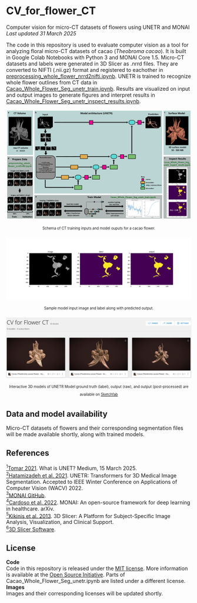 # CV_for_flower_CT
Computer vision for micro-CT datasets of flowers using UNETR and MONAI    
*Last updated 31 March 2025*    

The code in this repository is used to evaluate computer vision as a tool for analyzing floral micro-CT datasets of cacao (*Theobroma cacao*). It is built in Google Colab Notebooks with Python 3 and MONAI Core 1.5. Micro-CT datasets and labels were generated in 3D Slicer as .nrrd files. They are converted to NIFTI (.nii.gz) format and registered to eachother in [preprocessing_whole_flower_nrrd2nifti.ipynb](https://github.com/aubricot/CV_for_flower_CT/blob/main/preprocessing_whole_flower_nrrd2nifti.ipynb). UNETR is trained to recognize whole flower outlines from CT data in [Cacao_Whole_Flower_Seg_unetr_train.ipynb](https://github.com/aubricot/CV_for_flower_CT/blob/main/Cacao_Whole_Flower_Seg_unetr_train.ipynb). Results are visualized on input and output images to generate figures and interpret results in [Cacao_Whole_Flower_Seg_unetr_inspect_results.ipynb](https://github.com/aubricot/CV_for_flower_CT/blob/main/Cacao_Whole_Flower_Seg_unetr_inspect_results.ipynb).

<p align="center">
<a href="url"><img src="https://github.com/aubricot/CV_for_flower_CT/blob/main/images/unetr_pipeline.jpg" align="middle" width="900" ></a></p>   
<p align="center">
<sub><sup>Schema of CT training inputs and model ouputs for a cacao flower.</sup></sub>
  
<p align="center">
<a href="url"><img src="https://github.com/aubricot/CV_for_flower_CT/blob/main/images/thecac_fbg_cg_220622_05_masked.nii.gz_slice_176.png" align="middle" width="700" ></a></p>   
<p align="center">
<sub><sup>Sample model input image and label along with predicted output.</sup></sub>

<p align="center">
<a href="url"><img src="https://github.com/aubricot/CV_for_flower_CT/blob/main/images/Sketchfab_models.png" align="middle" width="700" ></a></p>   
<p align="center">
<sub><sup>Interactive 3D models of UNETR Model ground truth (label), output (raw), and output (post-processed) are available on <a href="https://skfb.ly/pvw6n">Sketchfab</a></sup></sub>

## Data and model availability
Micro-CT datasets of flowers and their corresponding segmentation files will be made available shortly, along with trained models.

## References

<a id="note1" href="#note1ref"><sup>1</sup></a>[Tomar 2021](https://medium.com/analytics-vidhya/what-is-unet-157314c87634). What is UNET? Medium, 15 March 2025.   
<a id="note2" href="#note2ref"><sup>2</sup></a>[Hatamizadeh et al. 2021](https://arxiv.org/abs/2103.10504). UNETR: Transformers for 3D Medical Image Segmentation. Accepted to IEEE Winter Conference on Applications of Computer Vision (WACV) 2022.   
<a id="note3" href="#note3ref"><sup>3</sup></a>[MONAI GitHub](https://github.com/project-monai/monai).   
<a id="note4" href="#note4ref"><sup>4</sup></a>[Cardoso et al. 2022](https://arxiv.org/abs/2211.02701). MONAI: An open-source framework for deep learning in healthcare. arXiv.   
<a id="note5" href="#note5ref"><sup>5</sup></a>[Kikinis et al. 2013](https://doi.org/10.1007/978-1-4614-7657-3_19). 3D Slicer: A Platform for Subject-Specific Image Analysis, Visualization, and Clinical Support.   
<a id="note6" href="#note6ref"><sup>6</sup></a>[3D Slicer Software](https://www.slicer.org/). 

## License
**Code**  
Code in this repository is released under the [MIT license](https://github.com/aubricot/CV_for_flower_CT/blob/master/LICENSE). More information is available at the [Open Source Initiative](https://opensource.org/licenses/MIT). Parts of Cacao_Whole_Flower_Seg_unetr.ipynb are listed under a different license.   
**Images**  
Images and their corresponding licenses will be updated shortly.
